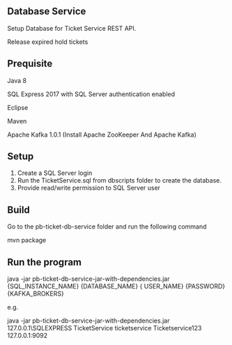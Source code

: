 ## Database Service

Setup Database for Ticket Service REST API. 

Release expired hold tickets

## Prequisite

Java 8

SQL Express 2017 with SQL Server authentication enabled

Eclipse

Maven

Apache Kafka 1.0.1 (Install Apache ZooKeeper And Apache Kafka)

## Setup

1. Create a SQL Server login
2. Run the TicketService.sql from dbscripts folder to create the database.
3. Provide read/write permission to SQL Server user

## Build

Go to the pb-ticket-db-service folder and run the following command

mvn package

## Run the program

java -jar pb-ticket-db-service-jar-with-dependencies.jar {SQL_INSTANCE_NAME} {DATABASE_NAME} { USER_NAME} {PASSWORD} {KAFKA_BROKERS}

e.g.

java -jar pb-ticket-db-service-jar-with-dependencies.jar 127.0.0.1\SQLEXPRESS TicketService ticketservice Ticketservice123 127.0.0.1:9092



